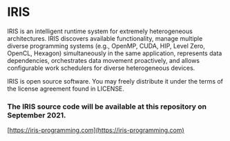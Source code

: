 # IRIS

IRIS is an intelligent runtime system for extremely heterogeneous architectures. IRIS discovers available functionality, manage multiple diverse programming
systems (e.g., OpenMP, CUDA, HIP, Level Zero, OpenCL, Hexagon) simultaneously in the same application, represents data dependencies, orchestrates data movement proactively, and allows configurable work schedulers for diverse heterogeneous devices.

IRIS is open source software. You may freely distribute it under the terms of the license agreement found in LICENSE.

### The IRIS source code will be available at this repository on September 2021.

[https://iris-programming.com](https://iris-programming.com)


